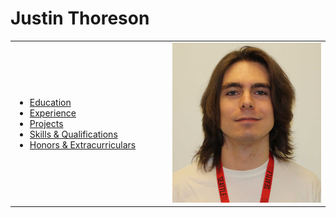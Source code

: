 # Justin Thoreson

<table>
  <tbody>
    <tr>
      <td width="50%">
        <ul>
          <li><a href="./education.md">Education</a></li>
          <li><a href="./experience.md">Experience</a></li>
          <li><a href="./projects.md">Projects</a></li>
          <li><a href="./qualifications.md">Skills & Qualifications</a></li>
          <li><a href="./extracurriculars.md">Honors & Extracurriculars</a></li>
        </ul>
      </td>
      <td width="50%">
        <div>
            <img alt="Photo" src="./SU_ID.jpg" />
        </div>
      </td>
    </tr>
  </tbody>
</table>
